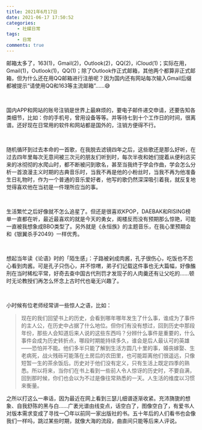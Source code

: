 ```yaml
---
title: 2021年6月17日
date: 2021-06-17 17:50:52
categories: 
    - 社媒日常
tags: 
    - 日常
comments: true
---
```


邮箱太多了，163(1)，Gmail(2)，Outlook(2)，QQ(2)，iCloud(1)；实际在用，Gmail(1)，Outlook(1)，QQ(1)；除了Outlook作正式邮箱，其他两个都算非正式邮箱，但为什么还在用QQ邮箱进行注册呢？因为国内还有网站每次输入Gmail后缀都被提示“请使用QQ和163等主流邮箱”……😅

&nbsp;

国内APP和网站的账号注销是世界上最麻烦的，要电子邮件递交申请，还要告知各类细节，比如：你的手机号，曾用设备等等。并等待七到十个工作日的时间，很离谱。还好现在日常用的软件和网站都是国外的，注销方便得不行。

&nbsp;

随机循环到过去本命的一首歌，在我脱去滤镜四年之后，这些歌还是那么好听，在过去四年里每次无意间被三次元的朋友们听到时，每次半夜和她们提着从便利店买来的冰彻彻的水爬山时，都不断被问到歌名，甚至当我终于学会作曲，学会怎么分析一首浪漫主义时期的古典音乐时，当我不再是他的小粉丝时，当我不再为他准备生日礼物时，作为一个普通的音乐爱好者，他写的歌仍然深深吸引着我，就反复地觉得喜欢他在当初是一件理所应当的事。

&nbsp;

生活繁忙之后好像就不怎么追星了。但还是很喜欢KPOP，DAEBAK和RISING榜单一直都在听，最近最喜欢的就是今天的勇女，阁楼反而没有预期那么惊艳，可能一直被我想象成BBO类型了。另外就是《永恒族》的主题音乐，在我心里预期会和《银翼杀手2049》一样优秀。

&nbsp;

想起当年读《论语》时的「陌生感」：子路被剁成肉酱，孔子很伤心，吃饭也不忍心看到肉酱。可是孔子只伤心，并不惊喟，弟子们记载这件事也无大篇幅，好像醢刑在当时稀松平常，好奇去查中国古代刑罚才发现子的人肉羹还有让父吃的……顿时无论教授们再怎么怀念上古时代也毫无兴趣了。

&nbsp;

小时候有位老师经常讲一些惊人之语，比如：

>现在的我们回望书上的历史，会看到哪年哪年发生了什么事，谁成为了事件的主人公，在历史中占据了什么地位。但你们有没有想过，回到历史中那段年份，那些人会知道后来人说的这些东西吗？分辨什么事件是重要的，什么事件会成为历史转折点，哪段时期能持续多久，谁会是后人最认可的英雄——恐怕并不能。他们多半只能了解到生活方圆几十里的事，婚丧嫁娶、生老病死，战火残砾可能落在土房后的农田里，也可能距离他们很遥远，只像短暂一生的茶余饭后。历史对于他们没有定义，只有生活上既定四季的熟悉。所以将来，当你们在书上看到一些前人令人惊讶的历史时，不要自满，回到那时候，你们也会以为不过是像往常熟悉的一天。人生活的维度以习惯来衡量。

之所以打这么一串话，因为最近在网上看到三瑟儿细谱逐渐收紧。充沛旖旎的想象、自我舒陈的黑与白……广袤光谱由线变点，话空白了，图像空白了，有爱书人对版本需求变成了寻找一〇年以前同一家出版社的书。五十年后的人们看书也会像我们一样吗，跳过某些时期，就像大海的流段，曲直间只能等后来人评说。
